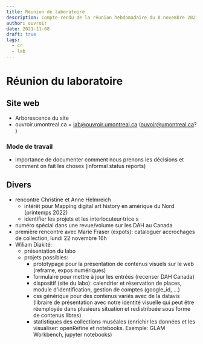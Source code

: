 ```yaml
---
title: Réunion de laboratoire 
description: Compte-rendu de la réunion hebdomadaire du 8 novembre 2021.
author: ouvroir
date: 2021-11-08
draft: true
tags: 
  - cr
  - lab
---
```


# Réunion du laboratoire 

## Site web
- Arborescence du site
- ouvroir.umontreal.ca + lab@ouvroir.umontreal.ca (ouvoir@umontreal.ca? )

### Mode de travail
- importance de documenter comment nous prenons les décisions et comment on fait les choses (informal status reports)

## Divers
- rencontre Christine et Anne Helmreich
    - intérêt pour Mapping digital art history en amérique du Nord (printemps 2022)
    - identifier les projets et les interlocuteur·trice·s 
- numéro spécial dans une revue/volume sur les DAH au Canada
- première rencontre avec Marie Fraser (expots): cataloguer accrochages de collection, lundi 22 novembre 16h
- Wiliam Diakité:
    - présentation du labo
    - projets possibles: 
        - prototypage pour la présentation de contenus visuels sur le web (reframe, expos numériques)
        - formulaire pour mettre à jour les entrées (recenser DAH Canada)
        - dispositif (site du labo): calendrier et réservation de places, module d'identification, gestion de comptes (google_id, ...)
        - css générique pour des contenus variés avec de la datavis (libraire de présentation avec notre identité visuelle qui peut être réemployée dans plusieurs situation et redistribuée sous forme de contenus libres)
        - statistiques des collections muséales (enrichir les données et les visualiser: openRefine et notebooks. Exemple: GLAM Workbench, jupyter notebooks)